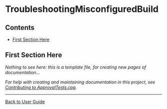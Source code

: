 <!--
GENERATED FILE - DO NOT EDIT
This file was generated by [MarkdownSnippets](https://github.com/SimonCropp/MarkdownSnippets).
Source File: /doc/mdsource/TroubleshootingMisconfiguredBuild.source.md
To change this file edit the source file and then execute ./run_markdown_templates.sh.
-->

<a id="top"></a>

# TroubleshootingMisconfiguredBuild

<!-- toc -->
## Contents

  * [First Section Here](#first-section-here)<!-- endtoc -->

## First Section Here

*Nothing to see here: this is a template file, for creating new pages of documentation...* 

*For help with creating and maintaining documentation in this project, see [Contributing to ApprovalTests.cpp](/doc/Contributing.md#top).* 

---

[Back to User Guide](/doc/README.md#top)
